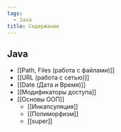 ```yaml
---
tags:
  - Java
title: Содержание
---
```

## Java
- [[Path, Files (работа с файлами)]]
- [[URL (работа с  сетью)]]
- [[Date (Дата и Время)]]
- [[Модификаторы доступа]]
- [[Основы ООП]]
	- [[Инкапсуляция]]
	- [[Полиморфизм]]
	- [[super]]